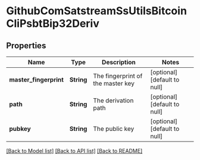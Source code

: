 # GithubComSatstreamSsUtilsBitcoinCliPsbtBip32Deriv

## Properties
Name | Type | Description | Notes
------------ | ------------- | ------------- | -------------
**master_fingerprint** | **String** | The fingerprint of the master key | [optional] [default to null]
**path** | **String** | The derivation path | [optional] [default to null]
**pubkey** | **String** | The public key | [optional] [default to null]

[[Back to Model list]](../README.md#documentation-for-models) [[Back to API list]](../README.md#documentation-for-api-endpoints) [[Back to README]](../README.md)


